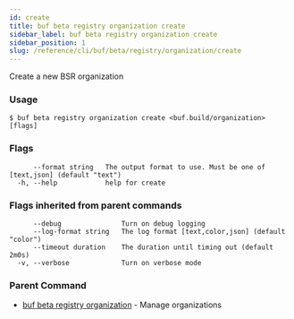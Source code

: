 ```yaml
---
id: create
title: buf beta registry organization create
sidebar_label: buf beta registry organization create
sidebar_position: 1
slug: /reference/cli/buf/beta/registry/organization/create
---
```

Create a new BSR organization

### Usage
```terminal
$ buf beta registry organization create <buf.build/organization> [flags]
```

### Flags

```
      --format string   The output format to use. Must be one of [text,json] (default "text")
  -h, --help            help for create
```

### Flags inherited from parent commands

```
      --debug               Turn on debug logging
      --log-format string   The log format [text,color,json] (default "color")
      --timeout duration    The duration until timing out (default 2m0s)
  -v, --verbose             Turn on verbose mode
```

### Parent Command

* [buf beta registry organization](../organization)	 - Manage organizations
